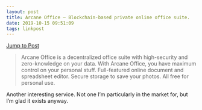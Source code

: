```yaml
---
layout: post
title: Arcane Office – Blockchain-based private online office suite.
date: 2019-10-15 09:51:09
tags: linkpost
---
```

[Jump to Post](https://arcaneoffice.com/)

> Arcane Office is a decentralized office suite with high-security and zero-knowledge on your data. With Arcane Office, you have maximum control on your personal stuff. Full-featured online document and spreadsheet editor. Secure storage to save your photos. All free for personal use.

Another interesting service. Not one I’m particularly in the market for, but I’m glad it exists anyway. 